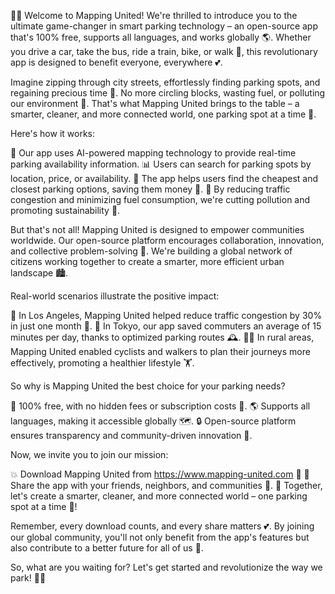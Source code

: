 🚗💡 Welcome to Mapping United! We're thrilled to introduce you to the ultimate game-changer in smart parking technology – an open-source app that's 100% free, supports all languages, and works globally 🌎. Whether you drive a car, take the bus, ride a train, bike, or walk 👣, this revolutionary app is designed to benefit everyone, everywhere 💕.

Imagine zipping through city streets, effortlessly finding parking spots, and regaining precious time 💯. No more circling blocks, wasting fuel, or polluting our environment 🌟. That's what Mapping United brings to the table – a smarter, cleaner, and more connected world, one parking spot at a time 🚀.

Here's how it works:

📍 Our app uses AI-powered mapping technology to provide real-time parking availability information.
📊 Users can search for parking spots by location, price, or availability.
💸 The app helps users find the cheapest and closest parking options, saving them money 💸.
🌟 By reducing traffic congestion and minimizing fuel consumption, we're cutting pollution and promoting sustainability 🌿.

But that's not all! Mapping United is designed to empower communities worldwide. Our open-source platform encourages collaboration, innovation, and collective problem-solving 🤝. We're building a global network of citizens working together to create a smarter, more efficient urban landscape 🏙️.

Real-world scenarios illustrate the positive impact:

🚗 In Los Angeles, Mapping United helped reduce traffic congestion by 30% in just one month 👀.
🚌 In Tokyo, our app saved commuters an average of 15 minutes per day, thanks to optimized parking routes 🕰️.
🏃‍♀️ In rural areas, Mapping United enabled cyclists and walkers to plan their journeys more effectively, promoting a healthier lifestyle 🏋️.

So why is Mapping United the best choice for your parking needs?

💯 100% free, with no hidden fees or subscription costs 💸.
🌎 Supports all languages, making it accessible globally 🗺️.
🔒 Open-source platform ensures transparency and community-driven innovation 🤝.

Now, we invite you to join our mission:

💥 Download Mapping United from https://www.mapping-united.com 🔴
👫 Share the app with your friends, neighbors, and communities 👭.
🌟 Together, let's create a smarter, cleaner, and more connected world – one parking spot at a time 🚀!

Remember, every download counts, and every share matters 💕. By joining our global community, you'll not only benefit from the app's features but also contribute to a better future for all of us 🌟.

So, what are you waiting for? Let's get started and revolutionize the way we park! 🔴💥